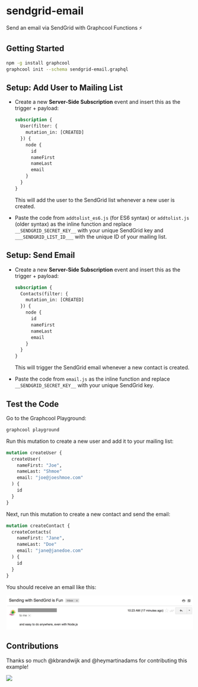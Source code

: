 # sendgrid-email

Send an email via SendGrid with Graphcool Functions ⚡️

## Getting Started

```sh
npm -g install graphcool
graphcool init --schema sendgrid-email.graphql
```

## Setup: Add User to Mailing List

* Create a new **Server-Side Subscription** event and insert this as the trigger + payload:

  ```graphql
  subscription {
    User(filter: {
      mutation_in: [CREATED]
    }) {
      node {
        id
        nameFirst
        nameLast
        email
      }
    }
  }
  ```

  This will add the user to the SendGrid list whenever a new user is created.

* Paste the code from `addtolist_es6.js` (for ES6 syntax) or `addtolist.js` (older syntax) as the inline function and replace `__SENDGRID_SECRET_KEY__` with your unique SendGrid key and `___SENDGRID_LIST_ID___` with the unique ID of your mailing list.

## Setup: Send Email

* Create a new **Server-Side Subscription** event and insert this as the trigger + payload:

  ```graphql
  subscription {
    Contacts(filter: {
      mutation_in: [CREATED]
    }) {
      node {
        id
        nameFirst
        nameLast
        email
      }
    }
  }
  ```

  This will trigger the SendGrid email whenever a new contact is created.

* Paste the code from `email.js` as the inline function and replace `__SENDGRID_SECRET_KEY__` with your unique SendGrid key.

## Test the Code

Go to the Graphcool Playground:

```sh
graphcool playground
```

Run this mutation to create a new user and add it to your mailing list:

```graphql
mutation createUser {
  createUser(
    nameFirst: "Joe",
    nameLast: "Shmoe"
    email: "joe@joeshmoe.com"
  ) {
    id
  }
}
```

Next, run this mutation to create a new contact and send the email:

```graphql
mutation createContact {
  createContacts(
    nameFirst: "Jane",
    nameLast: "Doe"
    email: "jane@janedoe.com"
  ) {
    id
  }
}
```

You should receive an email like this:

![](./email.jpg)

## Contributions

Thanks so much @kbrandwijk and @heymartinadams for contributing this example!

![](http://i.imgur.com/5RHR6Ku.png)
